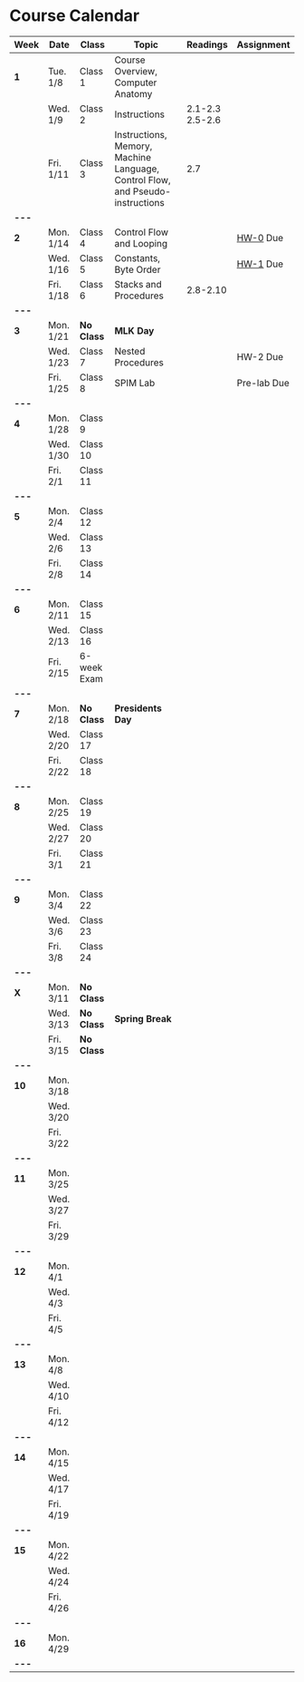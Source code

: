 # Course Calendar

    
| **Week** | **Date**  | **Class**                               | **Topic**                                                                     | **Readings**         | **Assignment**          |
|----------|-----------|-----------------------------------------|-------------------------------------------------------------------------------|----------------------|-------------------------|
| **1**    | Tue. 1/8  | Class 1                                 | Course Overview, Computer Anatomy                                             |                      |                         |
|          | Wed. 1/9  | Class 2                                 | Instructions                                                                  | 2.1-2.3 <br> 2.5-2.6 |                         |
|          | Fri. 1/11 | Class 3                                 | Instructions, Memory, Machine Language, Control Flow, and Pseudo-instructions | 2.7                  |                         |
| **---**  |           |                                         |                                                                               |                      |                         |
| **2**    | Mon. 1/14 | Class 4                                 | Control Flow and Looping                                                      |                      | [HW-0](hw/hw00.md) Due  |
|          | Wed. 1/16 | Class 5                                 | Constants, Byte Order                                                         |                      | [HW-1](hw/hw01.pdf) Due |
|          | Fri. 1/18 | Class 6                                 | Stacks and Procedures                                                         | 2.8-2.10             |                         |
| **---**  |           |                                         |                                                                               |                      |                         |
| **3**    | Mon. 1/21 | **No Class**                            | **MLK Day**                                                                       |                      |                         |
|          | Wed. 1/23 | Class 7                                 | Nested Procedures                                                             |                      | HW-2 Due                |
|          | Fri. 1/25 | Class 8                                 | SPIM Lab                                                                      |                      | Pre-lab Due             |
| **---**  |           |                                         |                                                                               |                      |                         |
| **4**    | Mon. 1/28 | Class 9                                 |                                                                               |                      |                         |
|          | Wed. 1/30 | Class 10                                |                                                                               |                      |                         |
|          | Fri. 2/1  | Class 11                                |                                                                               |                      |                         |
| **---**  |           |                                         |                                                                               |                      |                         |
| **5**    | Mon. 2/4  | Class 12                                |                                                                               |                      |                         |
|          | Wed. 2/6  | Class 13                                |                                                                               |                      |                         |
|          | Fri. 2/8  | Class 14                                |                                                                               |                      |                         |
| **---**  |           |                                         |                                                                               |                      |                         |
| **6**    | Mon. 2/11 | Class 15                                |                                                                               |                      |                         |
|          | Wed. 2/13 | Class 16                                |                                                                               |                      |                         |
|          | Fri. 2/15 | 6-week Exam                             |                                                                               |                      |                         |
| **---**  |           |                                         |                                                                               |                      |                         |
| **7**    | Mon. 2/18 | **No Class**                            | **Presidents Day**                                                            |                      |                         |
|          | Wed. 2/20 | Class 17                                |                                                                               |                      |                         |
|          | Fri. 2/22 | Class 18                                |                                                                               |                      |                         |
| **---**  |           |                                         |                                                                               |                      |                         |
| **8**    | Mon. 2/25 | Class 19                                |                                                                               |                      |                         |
|          | Wed. 2/27 | Class 20                                |                                                                               |                      |                         |
|          | Fri. 3/1  | Class 21                                |                                                                               |                      |                         |
| **---**  |           |                                         |                                                                               |                      |                         |
| **9**    | Mon. 3/4  | Class 22                                |                                                                               |                      |                         |
|          | Wed. 3/6  | Class 23                                |                                                                               |                      |                         |
|          | Fri. 3/8  | Class 24                                |                                                                               |                      |                         |
| **---**  |           |                                         |                                                                               |                      |                         |
| **X**    | Mon. 3/11 | **No Class**                            |                                                                               |                      |                         |
|          | Wed. 3/13 | **No Class**                            | **Spring Break**                                                              |                      |                         |
|          | Fri. 3/15 | **No Class**                            |                                                                               |                      |                         |
| **---**  |           |                                         |                                                                               |                      |                         |
| **10**   | Mon. 3/18 |                                         |                                                                               |                      |                         |
|          | Wed. 3/20 |                                         |                                                                               |                      |                         |
|          | Fri. 3/22 |                                         |                                                                               |                      |                         |
| **---**  |           |                                         |                                                                               |                      |                         |
| **11**   | Mon. 3/25 |                                         |                                                                               |                      |                         |
|          | Wed. 3/27 |                                         |                                                                               |                      |                         |
|          | Fri. 3/29 |                                         |                                                                               |                      |                         |
| **---**  |           |                                         |                                                                               |                      |                         |
| **12**   | Mon. 4/1  |                                         |                                                                               |                      |                         |
|          | Wed. 4/3  |                                         |                                                                               |                      |                         |
|          | Fri. 4/5  |                                         |                                                                               |                      |                         |
| **---**  |           |                                         |                                                                               |                      |                         |
| **13**   | Mon. 4/8  |                                         |                                                                               |                      |                         |
|          | Wed. 4/10 |                                         |                                                                               |                      |                         |
|          | Fri. 4/12 |                                         |                                                                               |                      |                         |
| **---**  |           |                                         |                                                                               |                      |                         |
| **14**   | Mon. 4/15 |                                         |                                                                               |                      |                         |
|          | Wed. 4/17 |                                         |                                                                               |                      |                         |
|          | Fri. 4/19 |                                         |                                                                               |                      |                         |
| **---**  |           |                                         |                                                                               |                      |                         |
| **15**   | Mon. 4/22 |                                         |                                                                               |                      |                         |
|          | Wed. 4/24 |                                         |                                                                               |                      |                         |
|          | Fri. 4/26 |                                         |                                                                               |                      |                         |
| **---**  |           |                                         |                                                                               |                      |                         |
| **16**   | Mon. 4/29 |                                         |                                                                               |                      |                         |
| **---**  |           |                                         |                                                                               |                      |                         |




